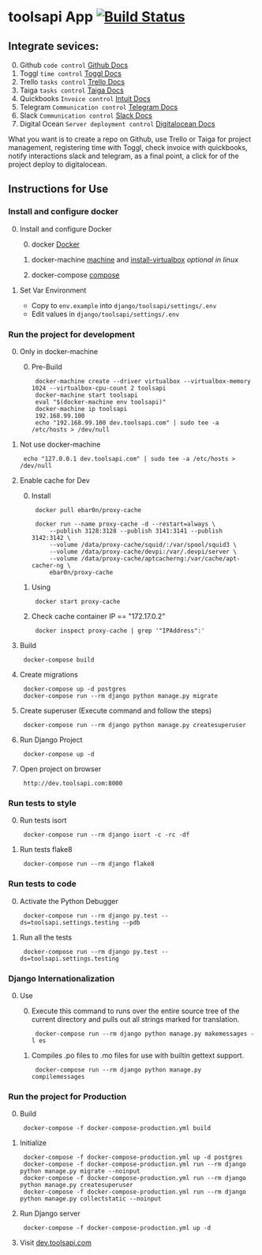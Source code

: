 # toolsapi App [![Build Status](https://travis-ci.org/ebar0n/SD-ToolsApi.svg)](https://travis-ci.org/ebar0n/SD-ToolsApi)

## Integrate sevices:

0. Github `code control` [Github Docs](https://developer.github.com/)
0. Toggl `time control` [Toggl Docs](https://github.com/toggl/toggl_api_docs/blob/master/toggl_api.md)
0. Trello `tasks control` [Trello Docs](https://developers.trello.com/)
0. Taiga `tasks control` [Taiga Docs](http://taigaio.github.io/taiga-doc/dist/api.html)
0. Quickbooks `Invoice control` [Intuit Docs](https://developer.intuit.com/docs)
0. Telegram `Communication control` [Telegram Docs](https://core.telegram.org/api)
0. Slack `Communication control` [Slack Docs](https://api.slack.com/)
0. Digital Ocean `Server deployment control` [Digitalocean Docs](https://developers.digitalocean.com/documentation/)

What you want is to create a repo on Github, use Trello or Taiga for project management, registering time with Toggl, check invoice with quickbooks, notify interactions slack and telegram, as a final point, a click for of the project deploy to digitalocean.

## Instructions for Use

### Install and configure docker
0. Install and configure Docker

    0. docker [Docker](https://www.docker.com)

    0. docker-machine [machine](https://docs.docker.com/machine/) and [install-virtualbox](https://www.virtualbox.org/wiki/Downloads) *optional in linux* 

    0. docker-compose [compose](https://docs.docker.com/compose/install/)

0. Set Var Environment

    * Copy to `env.example` into `django/toolsapi/settings/.env`
    * Edit values in `django/toolsapi/settings/.env`

### Run the project for development
0. Only in docker-machine

    0. Pre-Build

            docker-machine create --driver virtualbox --virtualbox-memory 1024 --virtualbox-cpu-count 2 toolsapi
            docker-machine start toolsapi
            eval "$(docker-machine env toolsapi)"
            docker-machine ip toolsapi
            192.168.99.100
            echo "192.168.99.100 dev.toolsapi.com" | sudo tee -a /etc/hosts > /dev/null

0. Not use docker-machine

        echo "127.0.0.1 dev.toolsapi.com" | sudo tee -a /etc/hosts > /dev/null

0. Enable cache for Dev

    0. Install

            docker pull ebar0n/proxy-cache

            docker run --name proxy-cache -d --restart=always \
                --publish 3128:3128 --publish 3141:3141 --publish 3142:3142 \
                --volume /data/proxy-cache/squid/:/var/spool/squid3 \
                --volume /data/proxy-cache/devpi:/var/.devpi/server \
                --volume /data/proxy-cache/aptcacherng:/var/cache/apt-cacher-ng \
                ebar0n/proxy-cache

    0. Using

            docker start proxy-cache

    0. Check cache container IP == "172.17.0.2"

            docker inspect proxy-cache | grep '"IPAddress":'

0. Build

        docker-compose build

0. Create migrations
    
        docker-compose up -d postgres
        docker-compose run --rm django python manage.py migrate

0. Create superuser (Execute command and follow the steps)
    
        docker-compose run --rm django python manage.py createsuperuser

0. Run Django Project
        
        docker-compose up -d 
        
0. Open project on browser
        
        http://dev.toolsapi.com:8000

### Run tests to style

0. Run tests isort

        docker-compose run --rm django isort -c -rc -df

0. Run tests flake8

        docker-compose run --rm django flake8

### Run tests to code

0. Activate the Python Debugger

        docker-compose run --rm django py.test --ds=toolsapi.settings.testing --pdb

0. Run all the tests

        docker-compose run --rm django py.test --ds=toolsapi.settings.testing

### Django Internationalization

0. Use
    
    0. Execute this command to runs over the entire source tree of the current directory and pulls out all strings marked for translation.
            
            docker-compose run --rm django python manage.py makemessages -l es
    
    0. Compiles .po files to .mo files for use with builtin gettext support.
            
            docker-compose run --rm django python manage.py compilemessages

### Run the project for Production

0. Build

        docker-compose -f docker-compose-production.yml build

0. Initialize
        
        docker-compose -f docker-compose-production.yml up -d postgres
        docker-compose -f docker-compose-production.yml run --rm django python manage.py migrate --noinput
        docker-compose -f docker-compose-production.yml run --rm django python manage.py createsuperuser
        docker-compose -f docker-compose-production.yml run --rm django python manage.py collectstatic --noinput

0. Run Django server

        docker-compose -f docker-compose-production.yml up -d

0. Visit [dev.toolsapi.com](http://dev.toolsapi.com/)
